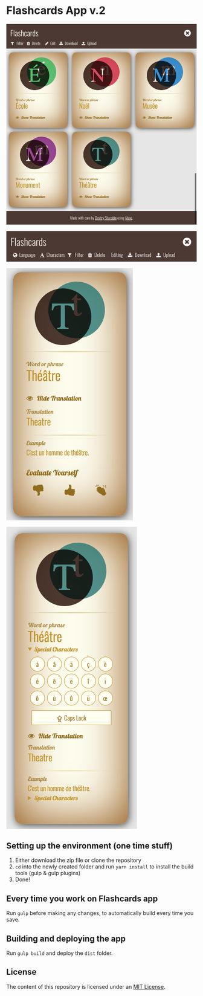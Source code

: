 # Flashcards App v.2

![Application](/app/images/1.png)

![Toolbar](app/images/2.png)

![Flashcard in Read mode](app/images/4.png)

![Flashcard in Edit mode](app/images/3.png)

## Setting up the environment (one time stuff)

1. Either download the zip file or clone the repository
2. `cd` into the newly created folder and run `yarn install` to install the build tools (gulp & gulp plugins)
3. Done!

## Every time you work on Flashcards app

Run `gulp` before making any changes, to automatically build every time you save.

## Building and deploying the app

Run `gulp build` and deploy the `dist` folder.

## License

The content of this repository is licensed under an [MIT License](https://opensource.org/licenses/MIT).
